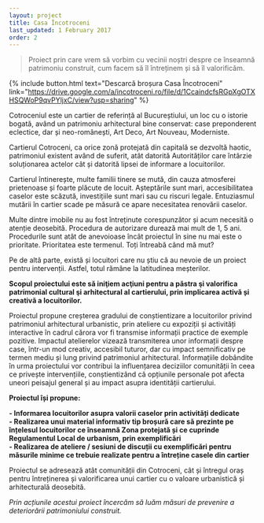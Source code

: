 ```yaml
---
layout: project
title: Casa Încotroceni
last_updated: 1 February 2017
order: 2
---
```


> Proiect prin care vrem să vorbim cu vecinii noștri despre ce înseamnă patrimoniu construit, cum facem să îl întreținem și să îl valorificăm.

{% include button.html text="Descarcă broșura Casa Încotroceni" link="https://drive.google.com/a/incotroceni.ro/file/d/1CcaindcfsRGpXgOTXHSQWoP9qvPYljxC/view?usp=sharing" %}

Cotroceniul este un cartier de referință al Bucureștiului, un loc cu o istorie bogată, având un patrimoniu arhitectural bine conservat: case preponderent eclectice, dar și neo-românești, Art Deco, Art Nouveau, Moderniste.

Cartierul Cotroceni, ca orice zonă protejată din capitală se dezvoltă haotic, patrimoniul existent având de suferit, atât datorită Autorităților care întârzie soluționarea actelor cât și datorită lipsei de informare a locuitorilor.

Cartierul întinerește, multe familii tinere se mută, din cauza atmosferei prietenoase și foarte plăcute de locuit. Așteptările sunt mari, accesibilitatea caselor este scăzută, investițiile sunt mari sau cu riscuri legale. Entuziasmul mutării în cartier scade pe măsură ce apare necesitatea renovării caselor.

Multe dintre imobile nu au fost întreținute corespunzător și acum necesită o atenție deosebită. Procedura de autorizare durează mai mult de 1, 5 ani. Procedurile sunt atât de anevoioase încât proiectul în sine nu mai este o prioritate. Prioritatea este termenul. Toți întreabă când mă mut?

Pe de altă parte, există și locuitori care nu știu că au nevoie de un proiect pentru intervenții. Astfel, totul rămâne la latitudinea meșterilor.

**Scopul proiectului este să iniţiem acţiuni pentru a păstra şi valorifica patrimonial cultural şi arhitectural al cartierului, prin implicarea activă și creativă a locuitorilor.**

Proiectul propune creșterea gradului de conștientizare a locuitorilor privind patrimoniul arhitectural urbanistic, prin ateliere cu expoziții și activități interactive în cadrul cărora vor fi transmise informații practice de exemple pozitive. Impactul atelierelor vizează transmiterea unor informații despre case, într-un mod creativ, accesibil tuturor, dar cu impact semnificativ pe termen mediu și lung privind patrimoniul arhitectural. Informațiile dobândite în urma proiectului vor contribui la influențarea deciziilor comunității în ceea ce privește intervențiile, conștientizând că opțiunile personale pot afecta uneori peisajul general și au impact asupra identității cartierului.

**Proiectul își propune:**

**- Informarea locuitorilor asupra valorii caselor prin activități dedicate**  
**- Realizarea unui material informativ tip broșură care să prezinte pe înțelesul locuitorilor ce înseamnă Zona protejată și ce cuprinde Regulamentul Local de urbanism, prin exemplificări**  
**- Realizarea de ateliere / sesiuni de discuții cu exemplificări pentru măsurile minime ce trebuie realizate pentru a întreține casele din cartier**  

Proiectul se adresează atât comunității din Cotroceni, cât și întregul oraș pentru întreținerea și valorificarea unui cartier cu o valoare urbanistică și arhitecturală deosebită.

*Prin acțiunile acestui proiect încercăm să luăm măsuri de prevenire a deteriorării patrimoniului construit.*
